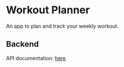 # Workout Planner

An app to plan and track your weekly workout.

## Backend

API documentation: [here](https://documenter.getpostman.com/view/15767449/2sAYQWKtHm)